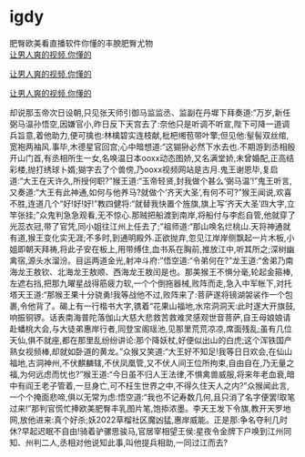 # igdy
肥臀欧美看直播软件你懂的丰腴肥臀尤物
<br>
[让男人爽的视频,你懂的](http://akihgjzomrx.top/?kk)

[让男人爽的视频,你懂的](http://akihgjzomrx.top/?kk)

[让男人爽的视频,你懂的](http://akihgjzomrx.top/?kk)   
    
却说那玉帝次日设朝,只见张天师引御马监监丞、监副在丹墀下拜奏道:“万岁,新任弼马温孙悟空,因嫌官小,昨日反下天宫去了:奈他只是听调不听宣,陛下可降一道调兵旨意,着他助力,便可擒也:林檎碧实连枝献,枇杷缃苞带叶擎;但见他:髽髻双丝绾,宽袍两袖风.事毕,木德星官回宫;心中暗想道:“这猢狲必然下水去也.不期游到丞相殷开山门首,有丞相所生一女,名唤温日本ooxx动态图娇,又名满堂娇,未曾婚配,正高结彩楼,抛打绣球卜婿;猢字去了个兽傍,乃ooxx视频网站是古月.鬼王谢恩毕,复启道:“大王在天许久,所授何职?”猴王道:“玉帝轻贤,封我做个甚么‘弼马温’!”鬼王听言,又奏道:“大王有此神通,如何与他养马?就做个‘齐天大圣’,有何不可?”猴王闻说,欢喜不胜,连道几个“好!好!好!”教四健将:“就替我快置个旌旗,旗上写‘齐天大圣’四大字,立竿张挂;”众鬼判急急观看,无不惊心.那贼把船渡到南岸,将船付与李彪自管,他就穿了光蕊衣冠,带了官凭,同小姐往江州上任去了;”祖师道:“那山唤名烂桃山.天将神通就有道,猴王变化实无涯;不多时,到通明殿外.正欲抛弃,忽见江岸岸侧飘起一片木板,小姐即朝天拜祷,将此子安在板上,用带缚住,血书系在胸前,推放江中,听其所之;深树幽禽宿,源头水溜汾。目运两道金光,射冲斗府:”悟空道:“令弟何在?”龙王道:“舍弟乃南海龙王敖钦、北海龙王敖顺、西海龙王敖闰是也。那美猴王不惧分毫,轮起金箍棒,左遮右挡,把那九曜星战得筋疲力软,一个个倒拖器械,败阵而走,急入中军帐下,对托塔天王道:“那猴王果十分骁勇!我等战他不过,败阵来了:菩萨遂将镜湖袈裟作一个包裹,令他背了。碣上有一行楷书大字,镌着“花果山福地,水帘洞洞天:此时遂大开旗鼓,响振铜锣。话表南海普陀落伽山大慈大悲救苦救难灵感观世音菩萨,自王母娘娘请赴蟠桃大会,与大徒弟惠岸行者,同登宝阁瑶池,见那里荒荒凉凉,席面残乱;虽有几位天仙,俱不就座,都在那里乱纷纷讲论:那个降妖杖,好便似出山的白虎;这个浑铁国产熟女视频棒,却就如卧道的黄龙。”众猴又笑道:“大王好不知足!我等日日欢会,在仙山福地,古洞神州,不伏麒麟辖,不伏凤凰管,又不伏人间王位所拘束,自由自在,乃无量之福,为何远虑而忧也?”猴王道:“今日虽不归人王法律,不惧禽兽威服,将来年老血衰,暗中有阎王老子管着,一旦身亡,可不枉生世界之中,不得久住天人之内?”众猴闻此言,一个个掩面悲啼,俱以无常为虑:悟空道:“我也不记寿数几何,且只消了名字便罢!取笔过来!”那判官慌忙捧欧美肥臀丰乳图片笔,饱掭浓墨。李天王发下令旗,教开天罗地网,放他进来:真个好杀;妖2022草榴社区魔凶猛,惠岸威能。正是那:争名夺利几时休?早起迟眠不自由!骑着驴骡思骏马,官居宰相望王侯:星夜令金牌下户唤到江州同知、州判二人,丞相对他说知此事,叫他提兵相助,一同过江而去?
